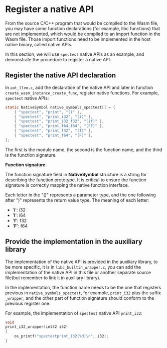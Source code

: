 # Register a native API

From the source C/C++ program that would be compiled to the Wasm file, you may have some function declarations (for example, libc functions) that are not implemented, which would be compiled to an import function in the Wasm file. Those import functions need to be implemented in the host native binary, called native APIs.

In this section, we will use `spectest` native APIs as an example, and demonstrate the procedure to register a native API.

## Register the native API declaration

In `aot_llvm.c`, add the declaration of the native API and later in function `create_wasm_instance_create_func`, register native functions. For example, `spectest` native APIs:

```C
static NativeSymbol native_symbols_spectest[] = {
    { "spectest", "print", "()" },
    { "spectest", "print_i32", "(i)" },
    { "spectest", "print_i32_f32", "(if)" },
    { "spectest", "print_f64_f64", "(FF)" },
    { "spectest", "print_f32", "(f)" },
    { "spectest", "print_f64", "(F)" },
};
```

The first is the module name, the second is the function name, and the third is the function signature.

**Function signature**:

The function signature field in **NativeSymbol** structure is a string for describing the function prototype.  It is critical to ensure the function signature is correctly mapping the native function interface.

Each letter in the "()" represents a parameter type, and the one following after ")" represents the return value type. The meaning of each letter:

- '**i**': i32
- '**I**': i64
- '**f**': f32
- '**F**': f64

## Provide the implementation in the auxiliary library

The implementation of the native API is provided in the auxiliary library, to be more specific, it is in `libc_builtin_wrapper.c`, you can add the implementation of the native API in this file or another separate source file(but remember to link it in auxiliary library).

In the implementation, the function name needs to be the one that registers previous in `native_symbols_spectest`, for example, `print_i32` plus the suffix `_wrapper`, and the other part of function signature should conform to the previous register one.

For example, the implementation of `spectest` native API `print_i32`:

```C
void
print_i32_wrapper(int32 i32)
{
    os_printf("spectestprint_i32(%d)\n", i32);
}
```
